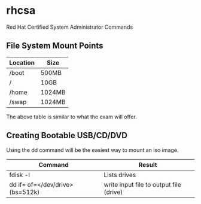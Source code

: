 # rhcsa
Red Hat Certified System Administrator Commands

## File System Mount Points

|  Location  |  Size  |
| ---------- | ------ |
| /boot      | 500MB  |
| /          | 10GB   |
| /home      | 1024MB |
| /swap      | 1024MB |

The above table is similar to what the exam will offer.

## Creating Bootable USB/CD/DVD

Using the dd command will be the easiest way to mount an iso image.


|  Command   |  Result  |
| ---------- | ------ |
| fdisk -l   | Lists drives  |
| dd if=<path to iso> of=</dev/drive> (bs=512k)          | write input file to output file (drive)   |
